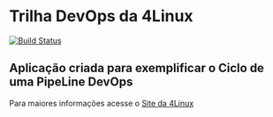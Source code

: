 # Trilha DevOps da 4Linux

<!-- Altere a Flag abaixo com sua URL do Travis -->
[![Build Status](https://travis-ci.org/liamaromba/DevOpsLab-HelloWorld.svg?branch=master)](https://travis-ci.org/liamaromba/DevOpsLab-HelloWorld)

## Aplicação criada para exemplificar o Ciclo de uma PipeLine DevOps


Para maiores informações acesse o [Site da 4Linux](https://www.4linux.com.br/cursos/devops)
